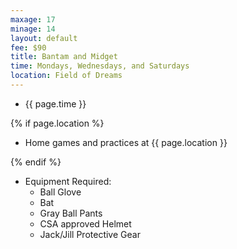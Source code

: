 ```yaml
---
maxage: 17
minage: 14
layout: default
fee: $90
title: Bantam and Midget
time: Mondays, Wednesdays, and Saturdays
location: Field of Dreams
---
```


- {{ page.time }}

{% if page.location %}

- Home games and practices at {{ page.location }}

{% endif %}

- Equipment Required:
  - Ball Glove
  - Bat
  - Gray Ball Pants
  - CSA approved Helmet
  - Jack/Jill Protective Gear
